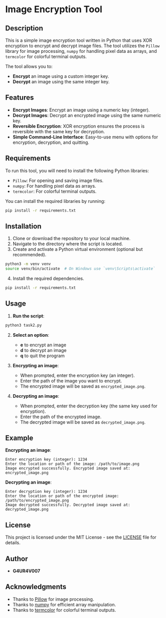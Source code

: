 # Image Encryption Tool

## Description
This is a simple image encryption tool written in Python that uses XOR encryption to encrypt and decrypt image files. The tool utilizes the `Pillow` library for image processing, `numpy` for handling pixel data as arrays, and `termcolor` for colorful terminal outputs.

The tool allows you to:
- **Encrypt** an image using a custom integer key.
- **Decrypt** an image using the same integer key.

## Features
- **Encrypt Images**: Encrypt an image using a numeric key (integer).
- **Decrypt Images**: Decrypt an encrypted image using the same numeric key.
- **Reversible Encryption**: XOR encryption ensures the process is reversible with the same key for decryption.
- **Simple Command-Line Interface**: Easy-to-use menu with options for encryption, decryption, and quitting.

## Requirements
To run this tool, you will need to install the following Python libraries:

- `Pillow`: For opening and saving image files.
- `numpy`: For handling pixel data as arrays.
- `termcolor`: For colorful terminal outputs.

You can install the required libraries by running:

```bash
pip install -r requirements.txt
```

## Installation
1. Clone or download the repository to your local machine.
2. Navigate to the directory where the script is located.
3. Create and activate a Python virtual environment (optional but recommended).

```bash
python3 -m venv venv
source venv/bin/activate  # On Windows use `venv\Scripts\activate`
```

4. Install the required dependencies.

```bash
pip install -r requirements.txt
```

## Usage

1. **Run the script**:

```bash
python3 task2.py
```

2. **Select an option**:
   - **e** to encrypt an image
   - **d** to decrypt an image
   - **q** to quit the program

3. **Encrypting an image**:
   - When prompted, enter the encryption key (an integer).
   - Enter the path of the image you want to encrypt.
   - The encrypted image will be saved as `encrypted_image.png`.

4. **Decrypting an image**:
   - When prompted, enter the decryption key (the same key used for encryption).
   - Enter the path of the encrypted image.
   - The decrypted image will be saved as `decrypted_image.png`.

## Example

**Encrypting an image**:
```
Enter encryption key (integer): 1234
Enter the location or path of the image: /path/to/image.png
Image encrypted successfully. Encrypted image saved at: encrypted_image.png
```

**Decrypting an image**:
```
Enter decryption key (integer): 1234
Enter the location or path of the encrypted image: /path/to/encrypted_image.png
Image decrypted successfully. Decrypted image saved at: decrypted_image.png
```

## License
This project is licensed under the MIT License - see the [LICENSE](LICENSE) file for details.

## Author
- **G4UR4V007**

## Acknowledgments
- Thanks to [Pillow](https://python-pillow.org/) for image processing.
- Thanks to [numpy](https://numpy.org/) for efficient array manipulation.
- Thanks to [termcolor](https://pypi.org/project/termcolor/) for colorful terminal outputs.

